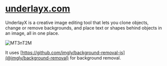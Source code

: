 
# [underlayx.com](https://underlayx.com)

UnderlayX is a creative image editing tool that lets you clone objects, change or remove backgrounds, and place text or shapes behind objects in an image, all in one place.

![MT3nT2M](https://github.com/user-attachments/assets/c2e5562d-332e-4ca0-a125-8299f3fe753f)

It uses [https://github.com/imgly/background-removal-js](@imgly/background-removal) for background removal.
